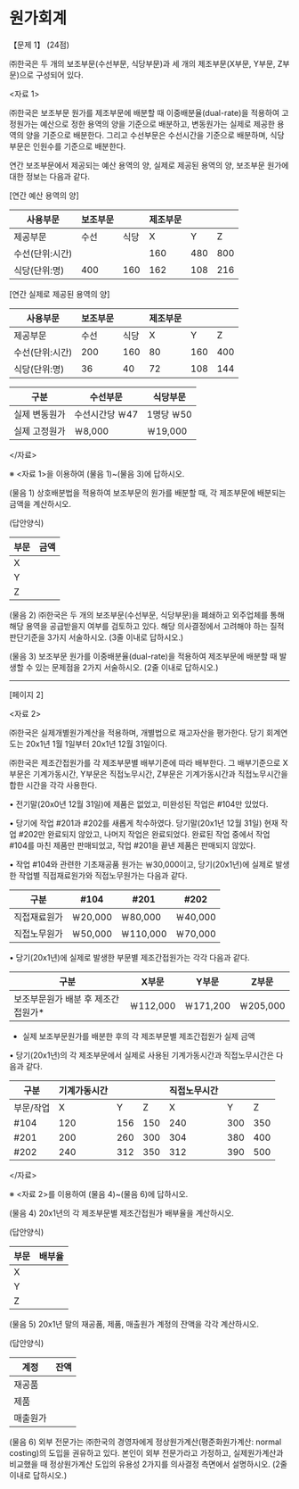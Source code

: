 # 원가회계

【문제 1】 (24점)

㈜한국은 두 개의 보조부문(수선부문, 식당부문)과 세 개의 제조부문(X부문, Y부문, Z부문)으로 구성되어 있다.

<자료 1>

㈜한국은 보조부문 원가를 제조부문에 배분할 때 이중배분율(dual-rate)을 적용하여 고정원가는 예산으로 정한 용역의 양을 기준으로 배분하고, 변동원가는 실제로 제공한 용역의 양을 기준으로 배분한다. 그리고 수선부문은 수선시간을 기준으로 배분하며, 식당부문은 인원수를 기준으로 배분한다.

연간 보조부문에서 제공되는 예산 용역의 양, 실제로 제공된 용역의 양, 보조부문 원가에 대한 정보는 다음과 같다.

[연간 예산 용역의 양]

| 사용부문 | 보조부문 | | 제조부문 | | |
|---------|---------|---------|----------|-------|-------|
| 제공부문 | 수선 | 식당 | X | Y | Z |
| 수선(단위:시간) | | | 160 | 480 | 800 |
| 식당(단위:명) | 400 | 160 | 162 | 108 | 216 |

[연간 실제로 제공된 용역의 양]

| 사용부문 | 보조부문 | | 제조부문 | | |
|---------|---------|---------|----------|-------|-------|
| 제공부문 | 수선 | 식당 | X | Y | Z |
| 수선(단위:시간) | 200 | 160 | 80 | 160 | 400 |
| 식당(단위:명) | 36 | 40 | 72 | 108 | 144 |

| 구분 | 수선부문 | 식당부문 |
|------|----------|----------|
| 실제 변동원가 | 수선시간당 ￦47 | 1명당 ￦50 |
| 실제 고정원가 | ￦8,000 | ￦19,000 |

</자료>

※ <자료 1>을 이용하여 (물음 1)~(물음 3)에 답하시오.

(물음 1) 상호배분법을 적용하여 보조부문의 원가를 배분할 때, 각 제조부문에 배분되는 금액을 계산하시오.

(답안양식)

| 부문 | 금액 |
|------|------|
| X | |
| Y | |
| Z | |

(물음 2) ㈜한국은 두 개의 보조부문(수선부문, 식당부문)을 폐쇄하고 외주업체를 통해 해당 용역을 공급받을지 여부를 검토하고 있다. 해당 의사결정에서 고려해야 하는 질적 판단기준을 3가지 서술하시오. (3줄 이내로 답하시오.)

(물음 3) 보조부문 원가를 이중배분율(dual-rate)을 적용하여 제조부문에 배분할 때 발생할 수 있는 문제점을 2가지 서술하시오. (2줄 이내로 답하시오.)


---
[페이지 2]

<자료 2>

㈜한국은 실제개별원가계산을 적용하며, 개별법으로 재고자산을 평가한다. 당기 회계연도는 20x1년 1월 1일부터 20x1년 12월 31일이다.

㈜한국은 제조간접원가를 각 제조부문별 배부기준에 따라 배부한다. 그 배부기준으로 X부문은 기계가동시간, Y부문은 직접노무시간, Z부문은 기계가동시간과 직접노무시간을 합한 시간을 각각 사용한다.

• 전기말(20x0년 12월 31일)에 제품은 없었고, 미완성된 작업은 #104만 있었다.

• 당기에 작업 #201과 #202를 새롭게 착수하였다. 당기말(20x1년 12월 31일) 현재 작업 #202만 완료되지 않았고, 나머지 작업은 완료되었다. 완료된 작업 중에서 작업 #104를 마친 제품만 판매되었고, 작업 #201을 끝낸 제품은 판매되지 않았다.

• 작업 #104와 관련한 기초재공품 원가는 ￦30,000이고, 당기(20x1년)에 실제로 발생한 작업별 직접재료원가와 직접노무원가는 다음과 같다.

| 구분 | #104 | #201 | #202 |
|------|-------|-------|-------|
| 직접재료원가 | ￦20,000 | ￦80,000 | ￦40,000 |
| 직접노무원가 | ￦50,000 | ￦110,000 | ￦70,000 |

• 당기(20x1년)에 실제로 발생한 부문별 제조간접원가는 각각 다음과 같다.

| 구분 | X부문 | Y부문 | Z부문 |
|------|-------|-------|-------|
| 보조부문원가 배분 후 제조간접원가* | ￦112,000 | ￦171,200 | ￦205,000 |

* 실제 보조부문원가를 배분한 후의 각 제조부문별 제조간접원가 실제 금액

• 당기(20x1년)의 각 제조부문에서 실제로 사용된 기계가동시간과 직접노무시간은 다음과 같다.

| 구분 | 기계가동시간 | | | 직접노무시간 | | |
|------|------------|-------|-------|------------|-------|-------|
| 부문/작업 | X | Y | Z | X | Y | Z |
| #104 | 120 | 156 | 150 | 240 | 300 | 350 |
| #201 | 200 | 260 | 300 | 304 | 380 | 400 |
| #202 | 240 | 312 | 350 | 312 | 390 | 500 |

</자료>

※ <자료 2>를 이용하여 (물음 4)~(물음 6)에 답하시오.

(물음 4) 20x1년의 각 제조부문별 제조간접원가 배부율을 계산하시오.

(답안양식)

| 부문 | 배부율 |
|------|--------|
| X | |
| Y | |
| Z | |

(물음 5) 20x1년 말의 재공품, 제품, 매출원가 계정의 잔액을 각각 계산하시오.

(답안양식)

| 계정 | 잔액 |
|------|------|
| 재공품 | |
| 제품 | |
| 매출원가 | |

(물음 6) 외부 전문가는 ㈜한국의 경영자에게 정상원가계산(평준화원가계산: normal costing)의 도입을 권유하고 있다. 본인이 외부 전문가라고 가정하고, 실제원가계산과 비교했을 때 정상원가계산 도입의 유용성 2가지를 의사결정 측면에서 설명하시오. (2줄 이내로 답하시오.)